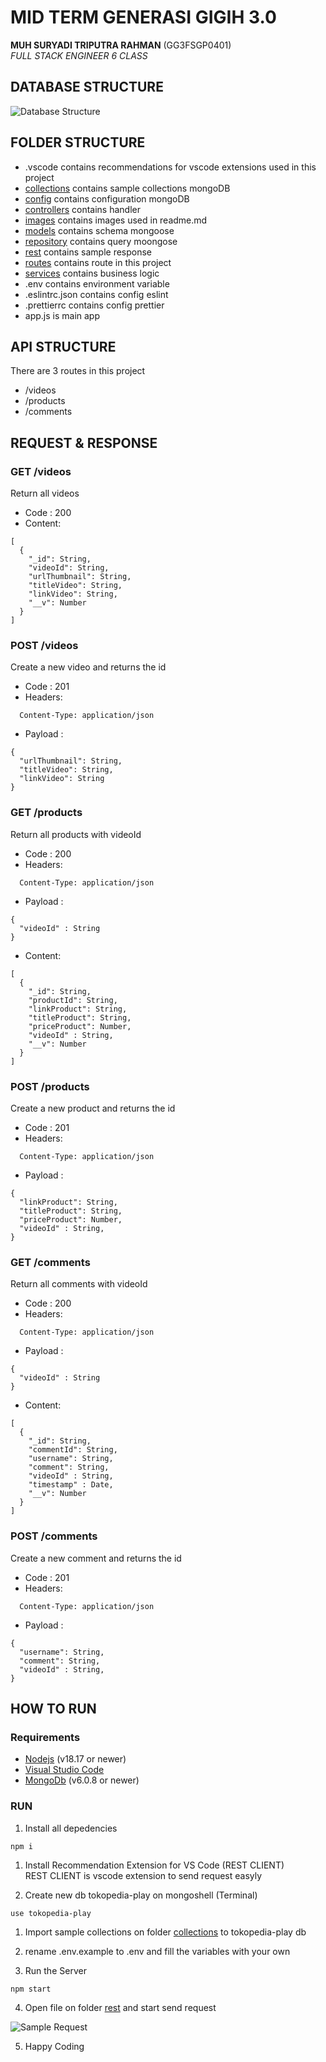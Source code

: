 # MID TERM GENERASI GIGIH 3.0

**MUH SURYADI TRIPUTRA RAHMAN** (GG3FSGP0401) <br>
*FULL STACK ENGINEER 6 CLASS*

## DATABASE STRUCTURE

![Database Structure](./images/db.png)

## FOLDER STRUCTURE

* .vscode contains recommendations for vscode extensions used in this project
* [collections](./collections/) contains sample collections mongoDB
* [config](./config/) contains configuration mongoDB
* [controllers](./controllers/) contains handler 
* [images](./images/) contains images used in readme.md
* [models](./models/) contains schema mongoose
* [repository](./repository/) contains query moongose 
* [rest](./rest/) contains sample response
* [routes](./routes/) contains route in this project
* [services](./services/) contains business logic
* .env contains environment variable
* .eslintrc.json contains config eslint
* .prettierrc contains config prettier
* app.js is main app

## API STRUCTURE
There are 3 routes in this project
* /videos
* /products
* /comments

## REQUEST & RESPONSE

### GET /videos

Return all videos 

* Code : 200
* Content:

```
[
  {
    "_id": String,
    "videoId": String,
    "urlThumbnail": String,
    "titleVideo": String,
    "linkVideo": String,
    "__v": Number
  }
]

```

### POST /videos 

Create a new video and returns the id

* Code : 201
* Headers: 
```
  Content-Type: application/json
```
* Payload :

```
{
  "urlThumbnail": String,
  "titleVideo": String,
  "linkVideo": String
}

```

### GET /products

Return all products with videoId

* Code : 200
* Headers: 
```
  Content-Type: application/json
```
* Payload :
```
{
  "videoId" : String
}
```
* Content:

```
[
  {
    "_id": String,
    "productId": String,
    "linkProduct": String,
    "titleProduct": String,
    "priceProduct": Number,
    "videoId" : String,
    "__v": Number
  }
]

```

### POST /products 

Create a new product and returns the id

* Code : 201
* Headers: 
```
  Content-Type: application/json
```
* Payload :

```
{
  "linkProduct": String,
  "titleProduct": String,
  "priceProduct": Number,
  "videoId" : String,
}

```

### GET /comments

Return all comments with videoId 

* Code : 200
* Headers: 
```
  Content-Type: application/json
```
* Payload :
```
{
  "videoId" : String
}
```
* Content:

```
[
  {
    "_id": String,
    "commentId": String,
    "username": String,
    "comment": String,
    "videoId" : String,
    "timestamp" : Date,
    "__v": Number
  }
]

```

### POST /comments 

Create a new comment and returns the id

* Code : 201
* Headers: 
```
  Content-Type: application/json
```
* Payload :

```
{
  "username": String,
  "comment": String,
  "videoId" : String,
}

```

## HOW TO RUN

### Requirements

* [Nodejs](https://nodejs.org/en) (v18.17 or newer)
* [Visual Studio Code](https://code.visualstudio.com/)
* [MongoDb](http://www.mongodb.com/) (v6.0.8 or newer)

### RUN
1. Install all depedencies
```
npm i
```
1. Install Recommendation Extension for VS Code (REST CLIENT) <br> 
   REST CLIENT is vscode extension to send request easyly

2. Create new db tokopedia-play on mongoshell (Terminal)
```
use tokopedia-play
```   

1. Import sample collections on folder [collections](./collections/) to tokopedia-play db
   
2. rename .env.example  to .env and fill the variables with your own

3. Run the Server
```
npm start
```

4. Open file on folder [rest](./rest/) and start send request
   
![Sample Request](./images/sample-request.png)

5. Happy Coding